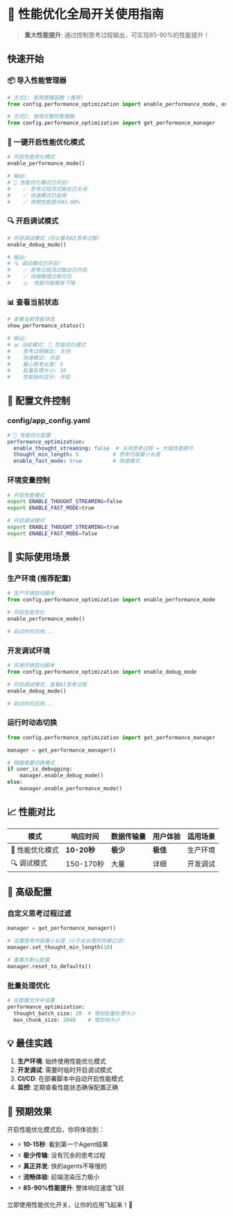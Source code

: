# 🚀 性能优化全局开关使用指南

> **重大性能提升**: 通过控制思考过程输出，可实现85-90%的性能提升！

## 快速开始

### 📦 导入性能管理器

```python
# 方式1: 使用便捷函数 (推荐)
from config.performance_optimization import enable_performance_mode, enable_debug_mode, show_performance_status

# 方式2: 使用完整的管理器
from config.performance_optimization import get_performance_manager
```

### 🚀 一键开启性能优化模式

```python
# 开启性能优化模式
enable_performance_mode()

# 输出:
# 🚀 性能优化模式已开启!
#    ✅ 思考过程流式输出已关闭
#    ✅ 快速模式已启用
#    ✅ 预期性能提升85-90%
```

### 🔍 开启调试模式

```python
# 开启调试模式（可以看到AI思考过程）
enable_debug_mode()

# 输出:
# 🔍 调试模式已开启!
#    ✅ 思考过程流式输出已开启
#    ✅ 详细推理过程可见
#    ⚠️  性能可能略有下降
```

### 📊 查看当前状态

```python
# 查看当前性能状态
show_performance_status()

# 输出:
# 📊 当前模式: 🚀 性能优化模式
#    思考过程输出: 关闭
#    快速模式: 开启
#    最小思考长度: 5
#    批量处理大小: 10
#    性能指标显示: 开启
```

## 📁 配置文件控制

### config/app_config.yaml

```yaml
# 🚀 性能优化配置
performance_optimization:
  enable_thought_streaming: false  # 关闭思考过程 = 大幅性能提升
  thought_min_length: 5           # 思考内容最小长度
  enable_fast_mode: true          # 快速模式
```

### 环境变量控制

```bash
# 开启性能模式
export ENABLE_THOUGHT_STREAMING=false
export ENABLE_FAST_MODE=true

# 开启调试模式  
export ENABLE_THOUGHT_STREAMING=true
export ENABLE_FAST_MODE=false
```

## 🎯 实际使用场景

### 生产环境 (推荐配置)

```python
# 生产环境启动脚本
from config.performance_optimization import enable_performance_mode

# 开启性能优化
enable_performance_mode()

# 启动你的应用...
```

### 开发调试环境

```python
# 开发环境启动脚本
from config.performance_optimization import enable_debug_mode

# 开启调试模式，查看AI思考过程
enable_debug_mode()

# 启动你的应用...
```

### 运行时动态切换

```python
from config.performance_optimization import get_performance_manager

manager = get_performance_manager()

# 根据需要切换模式
if user_is_debugging:
    manager.enable_debug_mode()
else:
    manager.enable_performance_mode()
```

## 📈 性能对比

| 模式 | 响应时间 | 数据传输量 | 用户体验 | 适用场景 |
|------|----------|------------|----------|----------|
| 🚀 性能优化模式 | **10-20秒** | **极少** | **极佳** | 生产环境 |
| 🔍 调试模式 | 150-170秒 | 大量 | 详细 | 开发调试 |

## 🔧 高级配置

### 自定义思考过程过滤

```python
manager = get_performance_manager()

# 设置思考内容最小长度（小于此长度的将被过滤）
manager.set_thought_min_length(10)

# 重置为默认配置
manager.reset_to_defaults()
```

### 批量处理优化

```python
# 在配置文件中设置
performance_optimization:
  thought_batch_size: 20  # 增加批量处理大小
  max_chunk_size: 2048    # 增加块大小
```

## 💡 最佳实践

1. **生产环境**: 始终使用性能优化模式
2. **开发调试**: 需要时临时开启调试模式
3. **CI/CD**: 在部署脚本中自动开启性能模式
4. **监控**: 定期查看性能状态确保配置正确

## 🎉 预期效果

开启性能优化模式后，你将体验到：

- ⚡ **10-15秒**: 看到第一个Agent结果
- ⚡ **极少传输**: 没有冗余的思考过程
- ⚡ **真正并发**: 快的agents不等慢的
- ⚡ **流畅体验**: 前端渲染压力极小
- ⚡ **85-90%性能提升**: 整体响应速度飞跃

立即使用性能优化开关，让你的应用飞起来！🚀 
